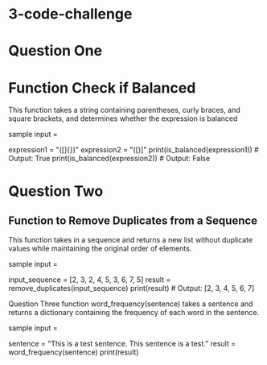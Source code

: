 # 3-code-challenge

# Question One
# Function Check if Balanced
This function takes a string containing parentheses, curly braces, and square brackets, and determines whether 
the expression is balanced

sample input = 

expression1 = "([]{})"
expression2 = "([)]"
print(is_balanced(expression1))  # Output: True
print(is_balanced(expression2))  # Output: False


# Question Two
## Function to Remove Duplicates from a Sequence
This function takes in a sequence and returns a new list without duplicate values while maintaining the original order of elements.

sample input = 

input_sequence = [2, 3, 2, 4, 5, 3, 6, 7, 5]
result = remove_duplicates(input_sequence)
print(result)  # Output: [2, 3, 4, 5, 6, 7]

Question Three
function word_frequency(sentence) takes a sentence and returns a dictionary containing the frequency of each 
word in the sentence. 

sample input = 

sentence = "This is a test sentence. This sentence is a test."
result = word_frequency(sentence)
print(result)

